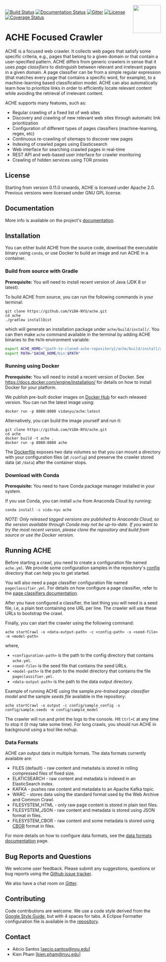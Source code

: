 <img src="https://raw.githubusercontent.com/ViDA-NYU/ache/master/ache-logo.png" align="right" height="90px"/>

[![Build Status](https://travis-ci.org/VIDA-NYU/ache.svg?branch=master)](https://travis-ci.org/VIDA-NYU/ache)
[![Documentation Status](https://readthedocs.org/projects/ache/badge/?version=latest)](http://ache.readthedocs.io/en/latest/?badge=latest)
[![Gitter](https://badges.gitter.im/ViDA-NYU/ache.svg)](https://gitter.im/ViDA-NYU/ache?utm_source=badge&utm_medium=badge&utm_campaign=pr-badge)
[![License](https://img.shields.io/badge/license-Apache--2.0-blue.svg)](http://www.apache.org/licenses/LICENSE-2.0)
[![Coverage Status](https://coveralls.io/repos/ViDA-NYU/ache/badge.svg?branch=master&service=github)](https://coveralls.io/github/ViDA-NYU/ache?branch=master)

# ACHE Focused Crawler

ACHE is a focused web crawler. It collects web pages that satisfy some specific criteria, e.g., pages that belong to a given domain or that contain a user-specified pattern.
ACHE differs from generic crawlers in sense that it uses *page classifiers* to distinguish between relevant and irrelevant pages in a given domain. A page classifier can be from a simple regular expression (that matches every page that contains a specific word, for example), to a machine-learning based classification model.
ACHE can also automatically learn how to prioritize links in order to efficiently locate relevant content while avoiding the retrieval of irrelevant content.

ACHE supports many features, such as:
- Regular crawling of a fixed list of web sites
- Discovery and crawling of new relevant web sites through automatic link prioritization
- Configuration of different types of pages classifiers (machine-learning, regex, etc)
- Continuous re-crawling of sitemaps to discover new pages
- Indexing of crawled pages using Elasticsearch
- Web interface for searching crawled pages in real-time
- REST API and web-based user interface for crawler monitoring
- Crawling of hidden services using TOR proxies

## License

Starting from version 0.11.0 onwards, ACHE is licensed under Apache 2.0.
Previous versions were licensed under GNU GPL license.

## Documentation

More info is available on the project's [documentation](http://ache.readthedocs.io/en/latest/).

## Installation

You can either build ACHE from the source code, download the executable binary using `conda`, or use Docker to build an image and run ACHE in a container.

### Build from source with Gradle

**Prerequisite:** You will need to install recent version of Java (JDK 8 or latest).

To build ACHE from source, you can run the following commands in your terminal:

```
git clone https://github.com/ViDA-NYU/ache.git
cd ache
./gradlew installDist
```

which will generate an installation package under `ache/build/install/`.
You can then make `ache` command available in the terminal by adding ACHE binaries to the `PATH` environment variable:

```bash
export ACHE_HOME="{path-to-cloned-ache-repository}/ache/build/install/ache"
export PATH="$ACHE_HOME/bin:$PATH"
```

### Running using Docker

**Prerequisite:** You will need to install a recent version of Docker. See https://docs.docker.com/engine/installation/ for details on how to install Docker for your platform.

We publish pre-built docker images on [Docker Hub](https://hub.docker.com/r/vidanyu/ache/) for each released version.
You can run the latest image using:

    docker run -p 8080:8080 vidanyu/ache:latest

Alternatively, you can build the image yourself and run it:

```
git clone https://github.com/ViDA-NYU/ache.git
cd ache
docker build -t ache .
docker run -p 8080:8080 ache
```

The [Dockerfile](https://github.com/ViDA-NYU/ache/blob/master/Dockerfile) exposes two data volumes so that you can mount a directory with your configuration files (at `/config`) and preserve the crawler stored data (at `/data`) after the container stops.

### Download with Conda

**Prerequisite:** You need to have Conda package manager installed in your system.

If you use Conda, you can install `ache` from Anaconda Cloud by running:

```
conda install -c vida-nyu ache
```

*NOTE: Only released tagged versions are published to Anaconda Cloud, so the version available through Conda may not be up-to-date.
If you want to try the most recent version, please clone the repository and build from source or use the Docker version.*

## Running ACHE

Before starting a crawl, you need to create a configuration file named `ache.yml`.
We provide some configuration samples in the repository's [config](https://github.com/ViDA-NYU/ache/tree/master/config) directory that can help you to get started.

You will also need a page classifier configuration file named `pageclassifier.yml`.
For details on how configure a page classifier, refer to the [page classifiers documentation](http://ache.readthedocs.io/en/latest/page-classifiers.html).

After you have configured a classifier, the last thing you will need is a seed file, i.e, a plain text containing one URL per line. The crawler will use these URLs to bootstrap the crawl.

Finally, you can start the crawler using the following command:

```
ache startCrawl -o <data-output-path> -c <config-path> -s <seed-file> -m <model-path>
```
where,
- `<configuration-path>` is the path to the config directory that contains `ache.yml`.
- `<seed-file>` is the seed file that contains the seed URLs.
- `<model-path>` is the path to the model directory that contains the file `pageclassifier.yml`.
- `<data-output-path>` is the path to the data output directory.

Example of running ACHE using the sample *pre-trained page classifier model* and the sample *seeds file* available in the repository:

```
ache startCrawl -o output -c config/sample_config -s config/sample.seeds -m config/sample_model
```

The crawler will run and print the logs to the console. Hit ``Ctrl+C`` at any time to stop it (it may take some time).
For long crawls, you should run ACHE in background using a tool like nohup.

### Data Formats

ACHE can output data in multiple formats. The data formats currently available are:

- FILES (default) - raw content and metadata is stored in rolling compressed files of fixed size.
- ELATICSEARCH - raw content and metadata is indexed in an ElasticSearch index.
- KAFKA - pushes raw content and metadata to an Apache Kafka topic.
- WARC - stores data using the standard format used by the Web Archive and Common Crawl.
- FILESYSTEM_HTML - only raw page content is stored in plain text files.
- FILESYSTEM_JSON - raw content and metadata is stored using JSON format in files.
- FILESYSTEM_CBOR - raw content and some metadata is stored using [CBOR](http://cbor.io) format in files.

For more details on how to configure data formats, see the [data formats documentation](http://ache.readthedocs.io/en/latest/data-formats.html) page.

## Bug Reports and Questions

We welcome user feedback. Please submit any suggestions, questions or bug reports using the [Github issue tracker](https://github.com/ViDA-NYU/ache/issues).

We also have a chat room on [Gitter](https://gitter.im/ViDA-NYU/ache).

## Contributing

Code contributions are welcome. We use a code style derived from the [Google Style Guide](https://google.github.io/styleguide/javaguide.html), but with 4 spaces for tabs. A Eclipse Formatter configuration file is available in the [repository](https://github.com/ViDA-NYU/ache/blob/master/eclipse-code-style.xml).

## Contact

- Aécio Santos [aecio.santos@nyu.edu]
- Kien Pham [kien.pham@nyu.edu]
